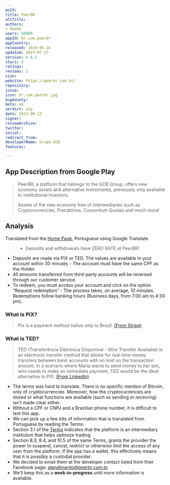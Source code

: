 ```yaml
---
wsId: 
title: PeerBR
altTitle: 
authors:
- danny
users: 50000
appId: br.com.peerbr
appCountry: 
released: 2019-05-24
updated: 2023-07-17
version: 4.6.2
stars: 5
ratings: 
reviews: 2
size: 
website: https://peerbr.com.br/
repository: 
issue: 
icon: br.com.peerbr.jpg
bugbounty: 
meta: ok
verdict: wip
date: 2023-06-13
signer: 
reviewArchive: 
twitter: 
social: 
redirect_from: 
developerName: Grupo GCB
features: 

---
```


## App Description from Google Play

> PeerBR, a platform that belongs to the GCB Group, offers new economy assets and alternative investments, previously only available to institutional investors.
> 
> Assets of the new economy free of intermediaries such as Cryptocurrencies, Precatórios, Consortium Quotas and much more!

## Analysis 

Translated from the [Home Page](https://www.peerbr.com.br/), Portuguese using Google Translate

> - Deposits and withdrawals have ZERO RATE at PeerBR!
- Deposits are made via PIX or TED. The values are available in your account within 30 minutes - The account must have the same CPF as the Holder.
- All amounts transferred from third-party accounts will be reversed through our customer service.
- To redeem, you must access your account and click on the option “Request redemption” - The process takes, on average, 10 minutes.
Redemptions follow banking hours (Business days, from 7:00 am to 4:30 pm).

### What is PIX?

> Pix is a payment method native only to Brazil. [(From Stripe)](https://support.stripe.com/questions/how-to-enable-pix-as-a-payment-method-in-brazil#:~:text=Pix%20is%20a%20payment%20method,requirements%20and%20supported%20countries%20HERE.)

### What is TED? 

> TED (Transferência Eletrônica Disponível - Wire Transfer Available) is an electronic transfer method that allows for real-time money transfers between bank accounts with no limit on the transaction amount. In a scenario where Maria wants to send money to her son, who needs to make an immediate payment, TED would be the ideal alternative to PIX. [(From LinkedIn)](https://www.linkedin.com/pulse/brazil-beyond-pix-comprehensive-guide-ted-doc-boleto-payments/)

- The terms was hard to translate. There is no specific mention of Bitcoin, only of cryptocurrencies. Moreover, how the cryptocurrencies are stored or what functions are available (such as sending or receiving) isn't made clear either. 
- Without a CPF or CNPJ and a Brazilian phone number, it is difficult to test this app. 
- We can pick up a few bits of information that is translated from Portuguese by reading the Terms: 
- Section 3.1 of the [Terms](https://static.peerbr.com/peerbr-site/documents/TermosdeUsoPeerBR2022.pdf) indicates that the platform is an intermediary institution that helps optimize trading.
- Section 8.3, 8.4, and 10.5 of the same Terms, grants the provider the power to suspend, cancel, restrict or otherwise limit the access of any user from the platform. If the app has a wallet, this effectively means that it is possibly a custodial provider.
- We decided to email them at the developer contact listed from their Facebook page: atendimento@peerbr.com.br 
- We'll keep this as a **work-in-progress** until more information is available.



